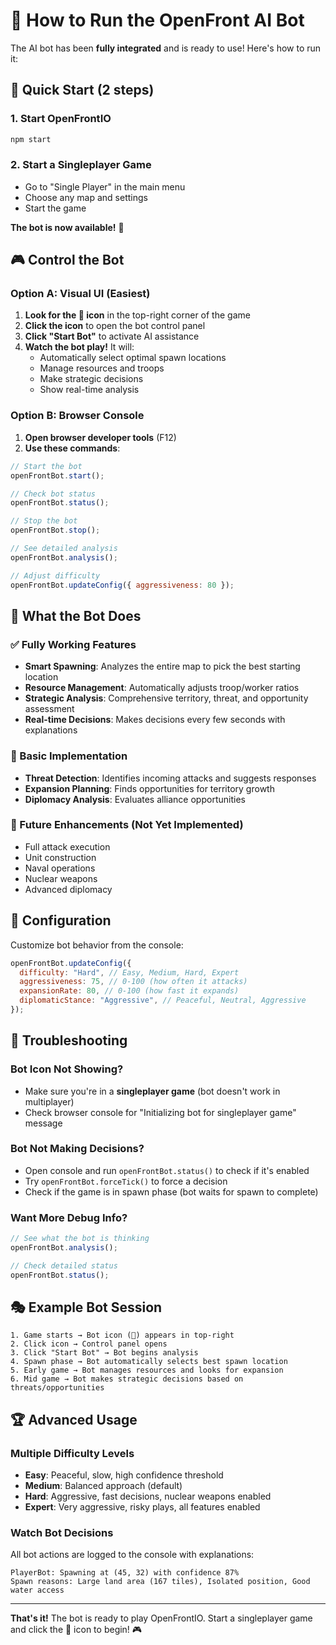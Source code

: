 # 🤖 How to Run the OpenFront AI Bot

The AI bot has been **fully integrated** and is ready to use! Here's how to run it:

## 🚀 Quick Start (2 steps)

### 1. Start OpenFrontIO

```bash
npm start
```

### 2. Start a Singleplayer Game

- Go to "Single Player" in the main menu
- Choose any map and settings
- Start the game

**The bot is now available!** 🎉

## 🎮 Control the Bot

### Option A: Visual UI (Easiest)

1. **Look for the 🤖 icon** in the top-right corner of the game
2. **Click the icon** to open the bot control panel
3. **Click "Start Bot"** to activate AI assistance
4. **Watch the bot play!** It will:
   - Automatically select optimal spawn locations
   - Manage resources and troops
   - Make strategic decisions
   - Show real-time analysis

### Option B: Browser Console

1. **Open browser developer tools** (F12)
2. **Use these commands**:

```javascript
// Start the bot
openFrontBot.start();

// Check bot status
openFrontBot.status();

// Stop the bot
openFrontBot.stop();

// See detailed analysis
openFrontBot.analysis();

// Adjust difficulty
openFrontBot.updateConfig({ aggressiveness: 80 });
```

## 🎯 What the Bot Does

### ✅ Fully Working Features

- **Smart Spawning**: Analyzes the entire map to pick the best starting location
- **Resource Management**: Automatically adjusts troop/worker ratios
- **Strategic Analysis**: Comprehensive territory, threat, and opportunity assessment
- **Real-time Decisions**: Makes decisions every few seconds with explanations

### 🔄 Basic Implementation

- **Threat Detection**: Identifies incoming attacks and suggests responses
- **Expansion Planning**: Finds opportunities for territory growth
- **Diplomacy Analysis**: Evaluates alliance opportunities

### 🚧 Future Enhancements (Not Yet Implemented)

- Full attack execution
- Unit construction
- Naval operations
- Nuclear weapons
- Advanced diplomacy

## 🔧 Configuration

Customize bot behavior from the console:

```javascript
openFrontBot.updateConfig({
  difficulty: "Hard", // Easy, Medium, Hard, Expert
  aggressiveness: 75, // 0-100 (how often it attacks)
  expansionRate: 80, // 0-100 (how fast it expands)
  diplomaticStance: "Aggressive", // Peaceful, Neutral, Aggressive
});
```

## 🐛 Troubleshooting

### Bot Icon Not Showing?

- Make sure you're in a **singleplayer game** (bot doesn't work in multiplayer)
- Check browser console for "Initializing bot for singleplayer game" message

### Bot Not Making Decisions?

- Open console and run `openFrontBot.status()` to check if it's enabled
- Try `openFrontBot.forceTick()` to force a decision
- Check if the game is in spawn phase (bot waits for spawn to complete)

### Want More Debug Info?

```javascript
// See what the bot is thinking
openFrontBot.analysis();

// Check detailed status
openFrontBot.status();
```

## 🎭 Example Bot Session

```
1. Game starts → Bot icon (🤖) appears in top-right
2. Click icon → Control panel opens
3. Click "Start Bot" → Bot begins analysis
4. Spawn phase → Bot automatically selects best spawn location
5. Early game → Bot manages resources and looks for expansion
6. Mid game → Bot makes strategic decisions based on threats/opportunities
```

## 🏆 Advanced Usage

### Multiple Difficulty Levels

- **Easy**: Peaceful, slow, high confidence threshold
- **Medium**: Balanced approach (default)
- **Hard**: Aggressive, fast decisions, nuclear weapons enabled
- **Expert**: Very aggressive, risky plays, all features enabled

### Watch Bot Decisions

All bot actions are logged to the console with explanations:

```
PlayerBot: Spawning at (45, 32) with confidence 87%
Spawn reasons: Large land area (167 tiles), Isolated position, Good water access
```

---

**That's it!** The bot is ready to play OpenFrontIO. Start a singleplayer game and click the 🤖 icon to begin! 🎮
